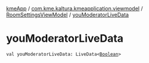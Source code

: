 [kmeApp](../../index.md) / [com.kme.kaltura.kmeapplication.viewmodel](../index.md) / [RoomSettingsViewModel](index.md) / [youModeratorLiveData](./you-moderator-live-data.md)

# youModeratorLiveData

`val youModeratorLiveData: LiveData<`[`Boolean`](https://kotlinlang.org/api/latest/jvm/stdlib/kotlin/-boolean/index.html)`>`